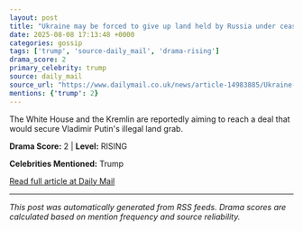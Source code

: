 ```yaml
---
layout: post
title: "Ukraine may be forced to give up land held by Russia under ceasefire deal set to be agreed by Trump and Putin next week"""
date: 2025-08-08 17:13:48 +0000
categories: gossip
tags: ['trump', 'source-daily_mail', 'drama-rising']
drama_score: 2
primary_celebrity: trump
source: daily_mail
source_url: "https://www.dailymail.co.uk/news/article-14983885/Ukraine-land-held-Russia-ceasefire-deal-Trump-Putin.html?ns_mchannel=rss&ito=1490&ns_campaign=1490"""
mentions: {'trump': 2}
---
```


The White House and the Kremlin are reportedly aiming to reach a deal that would secure Vladimir Putin's illegal land grab.

**Drama Score:** 2 | **Level:** RISING

**Celebrities Mentioned:** Trump

[Read full article at Daily Mail](https://www.dailymail.co.uk/news/article-14983885/Ukraine-land-held-Russia-ceasefire-deal-Trump-Putin.html?ns_mchannel=rss&ito=1490&ns_campaign=1490)

---
*This post was automatically generated from RSS feeds. Drama scores are calculated based on mention frequency and source reliability.*
